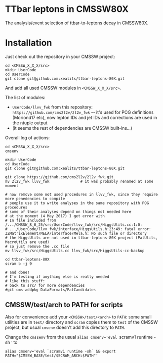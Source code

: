 TTbar leptons in CMSSW80X
=========================

The analysis/event selection of ttbar-to-leptons decay in CMSSW80X.





Installation
============

Just check out the repository in your CMSSW project:

	cd <CMSSW_X_X_X/src>
	mkdir UserCode
	cd UserCode
	git clone git@github.com:xealits/ttbar-leptons-80X.git

And add all used CMSSW modules in `<CMSSW_X_X_X/src>`.

The list of modules:

* `UserCode/llvv_fwk` from this repository: `https://github.com/cms2l2v/2l2v_fwk` -- it's used for POG definitions (Moriond17 etc), now lepton IDs and jet IDs and corrections are used in the ntuple output
* (it seems the rest of dependencies are CMSSW built-ins...)

Overall log of actions:

	cd <CMSSW_X_X_X/src>
	cmsenv

	mkdir UserCode
	cd UserCode
	git clone git@github.com:xealits/ttbar-leptons-80X.git

	git clone https://github.com/cms2l2v/2l2v_fwk.git
	mv 2l2v_fwk llvv_fwk              # it was probably renamed at some moment

	# now remove some not used procedures in llvv_fwk, since they require more penedencies to compile
	# people use it to write analyses in the same repository with POG procedures
	# some of their analyses depend on things not needed here
	# at the moment (4 May 2017) I get error with
	# In file included from /.../CMSSW_8_0_25/src/UserCode/llvv_fwk/src/HiggsUtils.cc:1:0:
	# .../UserCode/llvv_fwk/interface/HiggsUtils.h:23:49: fatal error: ZZMatrixElement/MELA/interface/Mela.h: No such file or directory
	# the HiggsUtils are not used in ttbar-leptons-80X project (PatUtils, MacroUtils are used)
	# so just remove the .cc file
	mv llvv_fwk/src/HiggsUtils.cc llvv_fwk/src/HiggsUtils-cc-backup

	cd ttbar-leptons-80X
	scram b -j 9

	# and done!
	# I'm testing if anything else is really needed
	# like this stuff:
	# back to src/ for more dependencies
	#git cms-addpkg DataFormats/PatCandidates
	



CMSSW/test/arch to PATH for scripts
-----------------------------------

Also for convenience add your `<CMSSW>/test/<arch>` to `PATH`:
some small utilities are in `test/` directory and `scram` copies them to `test` of the CMSSW project,
but usual `cmsenv` doesn't add this directory to `PATH`.

Change the `cmssenv` from the usual `alias cmsenv='eval `scramv1 runtime -sh`'` to

	alias cmsenv='eval `scramv1 runtime -sh` && export PATH="$CMSSW_BASE/test/$SCRAM_ARCH:$PATH"'


